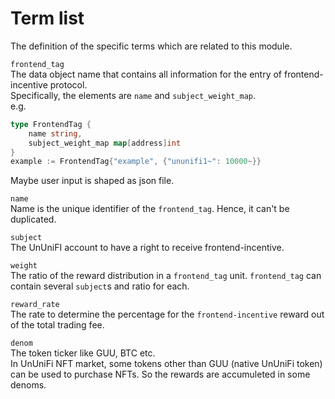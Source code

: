 # Term list

The definition of the specific terms which are related to this module.

`frontend_tag`   
The data object name that contains all information for the entry of frontend-incentive protocol.   
Specifically, the elements are `name` and `subject_weight_map`.   
e.g. 
```go
type FrontendTag {   
    name string,   
    subject_weight_map map[address]int   
}
example := FrontendTag{"example", {"ununifi1~": 10000~}}
```
Maybe user input is shaped as json file.

`name`   
Name is the unique identifier of the `frontend_tag`. Hence, it can't be duplicated.    

`subject`    
The UnUniFI account to have a right to receive frontend-incentive.

`weight`   
The ratio of the reward distribution in a     `frontend_tag` unit. `frontend_tag` can contain several `subject`s and ratio for each. 

`reward_rate`   
The rate to determine the percentage for the `frontend-incentive` reward out of the total trading fee.

`denom`   
The token ticker like GUU, BTC etc.   
In UnUniFi NFT market, some tokens other than GUU (native UnUniFi token) can be used to purchase NFTs. So the rewards are accumuleted in some denoms.


